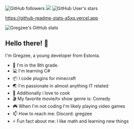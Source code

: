 ![GitHub followers](https://img.shields.io/github/followers/Gregzeee?label=Followers&style=plastic&color=green) ![](https://komarev.com/ghpvc/?username=Gregzeee&style=plastic&color=brightgreen&label=Visits) ![GitHub User's stars](https://img.shields.io/github/stars/Gregzeee?style=plastic&label=Stars&labelColor=gold&color=yellow)

https://github-readme-stats-a5xq.vercel.app 


![Gregzee's GitHub stats](https://github-readme-stats.vercel.app/api?username=Gregzeee&show_icons=true&theme=dark) 

## Hello there! 👋

I'm Gregzee, a young developer from Estonia.

- 🏫 I'm in the 8th grade.
- 💻 I'm learning C#
- 📦 I code plugins for minecraft
- 🌏 I'm passionate in almost anything IT related
- 🍳 Additionally i love to cook
- 🎬 My favorite movie/tv show genre is: Comedy
- 🎮 When I'm not coding I'm likely playing video games
- 📫 How to reach me: Discord: gregzee
- ⚡ Fun fact about me: I like math and learning new things
